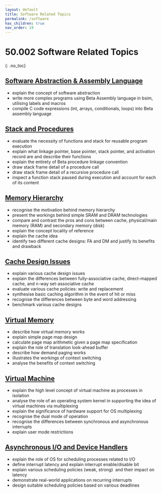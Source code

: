 ```yaml
---
layout: default
title: Software Related Topics
permalink: /software
has_children: true
nav_order: 19
---
```


# 50.002 Software Related Topics
{: .no_toc}

## [Software Abstraction & Assembly Language](https://natalieagus.github.io/50002/notes/assemblersandcompilers)
* explain the concept of software abstraction 
* write more complex programs using Beta Assembly language in bsim, utilising labels and macros
* compile C code expressions (int, arrays, conditionals, loops) into Beta assembly language


## [Stack and Procedures](https://natalieagus.github.io/50002/notes/stackandprocedures)
* evaluate the necessity of functions and stack for reusable program execution
* explain what linkage pointer, base pointer, stack pointer, and activation record are and describe their functions
* explain the entirety of Beta procedure linkage convention
* draw stack frame detail of a procedure call
* draw stack frame detail of a recursive procedure call
* inspect a function stack paused during execution and account for each of its content

## [Memory Hierarchy](https://natalieagus.github.io/50002/notes/memoryhierarchy)
* recognise the motivation behind memory hierarchy 
* present the workings behind simple SRAM and DRAM technologies
* compare and contrast the pros and cons between cache, physical/main memory (RAM) and secondary memory (disk)
* explain the concept locality of reference
* explain the cache idea
* identify two different cache designs: FA and DM and justify its benefits and drawback

## [Cache Design Issues](https://natalieagus.github.io/50002/notes/cachedesignissues)
* explain various cache design issues
* explain the differences between fully-associative cache, direct-mapped cache, and n-way set-associative cache
* evaluate various cache policies: write and replacement
* synthesise basic caching algorithm in the event of hit or miss
* recognise the differences between byte and word addressing
* benchmark various cache designs

## [Virtual Memory](https://natalieagus.github.io/50002/notes/virtualmemory)
* describe how virtual memory works
* explain simple page map design
* calculate page map arithmetic given a page map specification
* explain the role of translation look-ahead buffer 
* describe how demand paging works
* illustrates the workings of context switching
* analyse the benefits of context switching 

## [Virtual Machine](https://natalieagus.github.io/50002/notes/virtualmachine)
* explain the high level concept of virtual machine as processes in isolation
* analyse the role of an operating system kernel in supporting the idea of virtual machines via multiplexing
* explain the significance of hardware support for OS multiplexing
* recognise the dual mode of operation 
* recognise the differences between synchronous and asynchronous interrupts
* explain user mode restrictions 

## [Asynchronous I/O and Device Handlers](https://natalieagus.github.io/50002/notes/asyncio)
* explain the role of OS for scheduling processes related to I/O
* define interrupt latency and explain interrupt enable/disable bit
* explain various scheduling policies (weak, strong)  and their impact on latency
* demonstrate real-world applications on recurring interrupts
* design suitable scheduling policies based on various deadlines